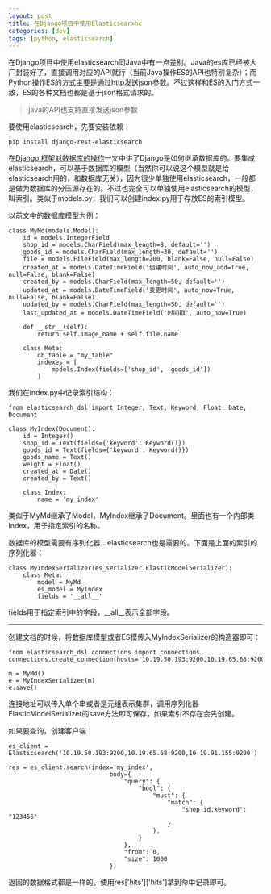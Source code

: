 ```yaml
---
layout: post
title: 在Django项目中使用Elasticsearxhc
categories: [dev]
tags: [python, elasticsearch]
---
```


在Django项目中使用elasticsearch同Java中有一点差别。Java的es库已经被大厂封装好了，直接调用对应的API就行（当前Java操作ES的API也特别复杂）；而Python操作ES的方式主要是通过http发送json参数。不过这样和ES的入门方式一致，ES的各种文档也都是基于json格式请求的。

> java的API也支持直接发送json参数

要使用elasticsearch，先要安装依赖：
```
pip install django-rest-elasticsearch
```

在[Django 框架对数据库的操作](/djangodb/)一文中讲了Django是如何继承数据库的。要集成elasticsearch，可以基于数据库的模型（当然你可以说这个模型就是给elasticsearch用的，和数据库无关），因为很少单独使用elasticsearch，一般都是做为数据库的分压源存在的。不过也完全可以单独使用elasticsearch的模型，叫索引。类似于models.py，我们可以创建index.py用于存放ES的索引模型。

以前文中的数据库模型为例：
```
class MyMd(models.Model):
    id = models.IntegerField
    shop_id = models.CharField(max_length=8, default='')
    goods_id = models.CharField(max_length=30, default='')
    file = models.FileField(max_length=200, blank=False, null=False)
    created_at = models.DateTimeField('创建时间', auto_now_add=True, null=False, blank=False)
    created_by = models.CharField(max_length=50, default='')
    updated_at = models.DateTimeField('变更时间', auto_now=True, null=False, blank=False)
    updated_by = models.CharField(max_length=50, default='')
    last_updated_at = models.DateTimeField('时间戳', auto_now=True)

    def __str__(self):
        return self.image_name + self.file.name

    class Meta:
        db_table = "my_table"
        indexes = [
            models.Index(fields=['shop_id', 'goods_id'])
        ]
```
我们在index.py中记录索引结构：
```
from elasticsearch_dsl import Integer, Text, Keyword, Float, Date, Document

class MyIndex(Document):
    id = Integer()
    shop_id = Text(fields={'keyword': Keyword()})
    goods_id = Text(fields={'keyword': Keyword()})
    goods_name = Text()
    weight = Float()
    created_at = Date()
    created_by = Text()

    class Index:
        name = 'my_index'
```
类似于MyMd继承了Model，MyIndex继承了Document。里面也有一个内部类Index，用于指定索引的名称。

数据库的模型需要有序列化器，elasticsearch也是需要的。下面是上面的索引的序列化器：
```
class MyIndexSerializer(es_serializer.ElasticModelSerializer):
    class Meta:
        model = MyMd
        es_model = MyIndex
        fields = '__all__'
```
fields用于指定索引中的字段，__all__表示全部字段。

---

创建文档的时候，将数据库模型或者ES模传入MyIndexSerializer的构造器即可：
```
from elasticsearch_dsl.connections import connections
connections.create_connection(hosts='10.19.50.193:9200,10.19.65.68:9200,10.19.91.155:9200')

m = MyMd()
e = MyIndexSerializer(m)
e.save()
```
连接地址可以传入单个串或者是元组表示集群，调用序列化器ElasticModelSerializer的save方法即可保存，如果索引不存在会先创建。

如果要查询，创建客户端：
```
es_client = Elasticsearch('10.19.50.193:9200,10.19.65.68:9200,10.19.91.155:9200')

res = es_client.search(index='my_index',
                            body={
                                "query": {
                                    "bool": {
                                        "must": {
                                            "match": {
                                                "shop_id.keyword": "123456"
                                            }
                                        },
                                    }
                                },
                                "from": 0,
                                "size": 1000
                            })
```
返回的数据格式都是一样的，使用res['hits']['hits']拿到命中记录即可。